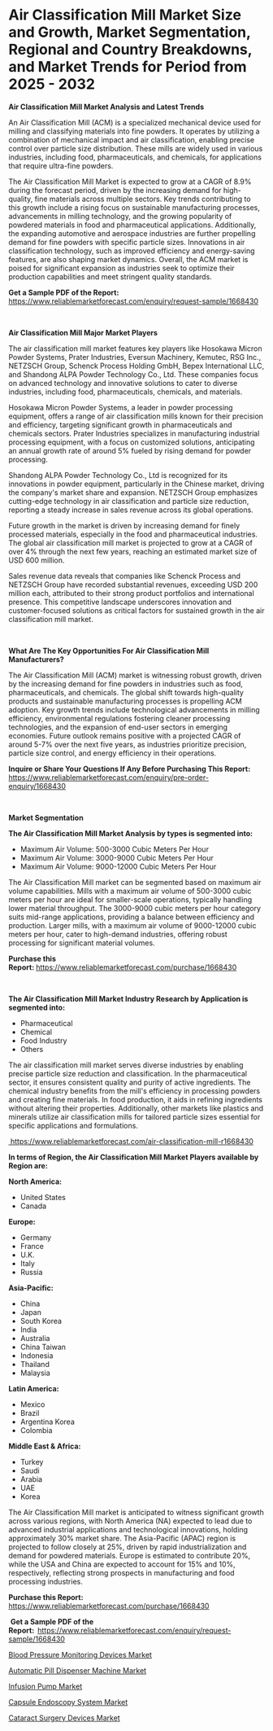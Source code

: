 <p><h1>Air Classification Mill Market Size and Growth, Market Segmentation, Regional and Country Breakdowns, and Market Trends for Period from 2025 -  2032</h1></p><p><strong>Air Classification Mill Market Analysis and Latest Trends</strong></p>
<p><p>An Air Classification Mill (ACM) is a specialized mechanical device used for milling and classifying materials into fine powders. It operates by utilizing a combination of mechanical impact and air classification, enabling precise control over particle size distribution. These mills are widely used in various industries, including food, pharmaceuticals, and chemicals, for applications that require ultra-fine powders.</p><p>The Air Classification Mill Market is expected to grow at a CAGR of 8.9% during the forecast period, driven by the increasing demand for high-quality, fine materials across multiple sectors. Key trends contributing to this growth include a rising focus on sustainable manufacturing processes, advancements in milling technology, and the growing popularity of powdered materials in food and pharmaceutical applications. Additionally, the expanding automotive and aerospace industries are further propelling demand for fine powders with specific particle sizes. Innovations in air classification technology, such as improved efficiency and energy-saving features, are also shaping market dynamics. Overall, the ACM market is poised for significant expansion as industries seek to optimize their production capabilities and meet stringent quality standards.</p></p>
<p><strong>Get a Sample PDF of the Report:&nbsp;</strong> <a href="https://www.reliablemarketforecast.com/enquiry/request-sample/1668430?utm_campaign=3572&utm_medium=2&utm_source=Github&utm_content=ia&utm_term=10042025&utm_id=air-classification-mill">https://www.reliablemarketforecast.com/enquiry/request-sample/1668430</a></p>
<p>&nbsp;</p>
<p><strong>Air Classification Mill Major Market Players</strong></p>
<p><p>The air classification mill market features key players like Hosokawa Micron Powder Systems, Prater Industries, Eversun Machinery, Kemutec, RSG Inc., NETZSCH Group, Schenck Process Holding GmbH, Bepex International LLC, and Shandong ALPA Powder Technology Co., Ltd. These companies focus on advanced technology and innovative solutions to cater to diverse industries, including food, pharmaceuticals, chemicals, and materials.</p><p>Hosokawa Micron Powder Systems, a leader in powder processing equipment, offers a range of air classification mills known for their precision and efficiency, targeting significant growth in pharmaceuticals and chemicals sectors. Prater Industries specializes in manufacturing industrial processing equipment, with a focus on customized solutions, anticipating an annual growth rate of around 5% fueled by rising demand for powder processing.</p><p>Shandong ALPA Powder Technology Co., Ltd is recognized for its innovations in powder equipment, particularly in the Chinese market, driving the company's market share and expansion. NETZSCH Group emphasizes cutting-edge technology in air classification and particle size reduction, reporting a steady increase in sales revenue across its global operations.</p><p>Future growth in the market is driven by increasing demand for finely processed materials, especially in the food and pharmaceutical industries. The global air classification mill market is projected to grow at a CAGR of over 4% through the next few years, reaching an estimated market size of USD 600 million.</p><p>Sales revenue data reveals that companies like Schenck Process and NETZSCH Group have recorded substantial revenues, exceeding USD 200 million each, attributed to their strong product portfolios and international presence. This competitive landscape underscores innovation and customer-focused solutions as critical factors for sustained growth in the air classification mill market.</p></p>
<p>&nbsp;</p>
<p><strong>What Are The Key Opportunities For Air Classification Mill Manufacturers?</strong></p>
<p><p>The Air Classification Mill (ACM) market is witnessing robust growth, driven by the increasing demand for fine powders in industries such as food, pharmaceuticals, and chemicals. The global shift towards high-quality products and sustainable manufacturing processes is propelling ACM adoption. Key growth trends include technological advancements in milling efficiency, environmental regulations fostering cleaner processing technologies, and the expansion of end-user sectors in emerging economies. Future outlook remains positive with a projected CAGR of around 5-7% over the next five years, as industries prioritize precision, particle size control, and energy efficiency in their operations.</p></p>
<p><strong>Inquire or Share Your Questions If Any Before Purchasing This Report:</strong> <a href="https://www.reliablemarketforecast.com/enquiry/pre-order-enquiry/1668430?utm_campaign=3572&utm_medium=2&utm_source=Github&utm_content=ia&utm_term=10042025&utm_id=air-classification-mill">https://www.reliablemarketforecast.com/enquiry/pre-order-enquiry/1668430</a></p>
<p>&nbsp;</p>
<p><strong>Market Segmentation</strong></p>
<p><strong>The Air Classification Mill Market Analysis by types is segmented into:</strong></p>
<p><ul><li>Maximum Air Volume: 500-3000 Cubic Meters Per Hour</li><li>Maximum Air Volume: 3000-9000 Cubic Meters Per Hour</li><li>Maximum Air Volume: 9000-12000 Cubic Meters Per Hour</li></ul></p>
<p><p>The Air Classification Mill market can be segmented based on maximum air volume capabilities. Mills with a maximum air volume of 500-3000 cubic meters per hour are ideal for smaller-scale operations, typically handling lower material throughput. The 3000-9000 cubic meters per hour category suits mid-range applications, providing a balance between efficiency and production. Larger mills, with a maximum air volume of 9000-12000 cubic meters per hour, cater to high-demand industries, offering robust processing for significant material volumes.</p></p>
<p><strong>Purchase this Report:&nbsp;</strong><a href="https://www.reliablemarketforecast.com/purchase/1668430?utm_campaign=3572&utm_medium=2&utm_source=Github&utm_content=ia&utm_term=10042025&utm_id=air-classification-mill">https://www.reliablemarketforecast.com/purchase/1668430</a></p>
<p>&nbsp;</p>
<p><strong>The Air Classification Mill Market Industry Research by Application is segmented into:</strong></p>
<p><ul><li>Pharmaceutical</li><li>Chemical</li><li>Food Industry</li><li>Others</li></ul></p>
<p><p>The air classification mill market serves diverse industries by enabling precise particle size reduction and classification. In the pharmaceutical sector, it ensures consistent quality and purity of active ingredients. The chemical industry benefits from the mill's efficiency in processing powders and creating fine materials. In food production, it aids in refining ingredients without altering their properties. Additionally, other markets like plastics and minerals utilize air classification mills for tailored particle sizes essential for specific applications and formulations.</p></p>
<p><a href="https://www.reliablemarketforecast.com/air-classification-mill-r1668430?utm_campaign=3572&utm_medium=2&utm_source=Github&utm_content=ia&utm_term=10042025&utm_id=air-classification-mill">&nbsp;https://www.reliablemarketforecast.com/air-classification-mill-r1668430</a></p>
<p><strong>In terms of Region, the Air Classification Mill Market Players available by Region are:</strong></p>
<p>
    <p> <strong> North America: </strong>
        <ul>
            <li>United States</li>
            <li>Canada</li>
        </ul>
        </p> 
    <p> <strong> Europe: </strong>
        <ul>
            <li>Germany</li>
            <li>France</li>
            <li>U.K.</li>
            <li>Italy</li>
            <li>Russia</li>
        </ul>
        </p> 
    <p> <strong> Asia-Pacific: </strong>
        <ul>
            <li>China</li>
            <li>Japan</li>
            <li>South Korea</li>
            <li>India</li>
            <li>Australia</li>
            <li>China Taiwan</li>
            <li>Indonesia</li>
            <li>Thailand</li>
            <li>Malaysia</li>
        </ul>
        </p> 
    <p> <strong> Latin America: </strong>
        <ul>
            <li>Mexico</li>
            <li>Brazil</li>
            <li>Argentina Korea</li>
            <li>Colombia</li>
        </ul>
        </p> 
    <p> <strong> Middle East & Africa: </strong>
        <ul>
            <li>Turkey</li>
            <li>Saudi</li>
            <li>Arabia</li>
            <li>UAE</li>
            <li>Korea</li>
        </ul>
    </p>
    </p>
<p><p>The Air Classification Mill market is anticipated to witness significant growth across various regions, with North America (NA) expected to lead due to advanced industrial applications and technological innovations, holding approximately 30% market share. The Asia-Pacific (APAC) region is projected to follow closely at 25%, driven by rapid industrialization and demand for powdered materials. Europe is estimated to contribute 20%, while the USA and China are expected to account for 15% and 10%, respectively, reflecting strong prospects in manufacturing and food processing industries.</p></p>
<p><strong>Purchase this Report: </strong><a href="https://www.reliablemarketforecast.com/purchase/1668430?utm_campaign=3572&utm_medium=2&utm_source=Github&utm_content=ia&utm_term=10042025&utm_id=air-classification-mill">https://www.reliablemarketforecast.com/purchase/1668430</a></p>
<p>&nbsp;<strong>Get a Sample PDF of the Report:&nbsp;&nbsp;</strong><a href="https://www.reliablemarketforecast.com/enquiry/request-sample/1668430?utm_campaign=3572&utm_medium=2&utm_source=Github&utm_content=ia&utm_term=10042025&utm_id=air-classification-mill">https://www.reliablemarketforecast.com/enquiry/request-sample/1668430</a></p>
<p><strong></strong></p>
<p><p><a href="https://www.linkedin.com/pulse/study-global-blood-pressure-monitoring-devices-market-emphasis-pwpzf?utm_campaign=3572&utm_medium=2&utm_source=Github&utm_content=ia&utm_term=10042025&utm_id=air-classification-mill">Blood Pressure Monitoring Devices Market</a></p><p><a href="https://www.linkedin.com/pulse/automatic-pill-dispenser-machine-market-taking-off-growth-factors-hxqpf?utm_campaign=3572&utm_medium=2&utm_source=Github&utm_content=ia&utm_term=10042025&utm_id=air-classification-mill">Automatic Pill Dispenser Machine Market</a></p><p><a href="https://www.linkedin.com/pulse/infusion-pump-market-research-report-exploring-size-0glxf?utm_campaign=3572&utm_medium=2&utm_source=Github&utm_content=ia&utm_term=10042025&utm_id=air-classification-mill">Infusion Pump Market</a></p><p><a href="https://www.linkedin.com/pulse/forecasting-future-in-depth-analysis-capsule-endoscopy-system-rb3cf?utm_campaign=3572&utm_medium=2&utm_source=Github&utm_content=ia&utm_term=10042025&utm_id=air-classification-mill">Capsule Endoscopy System Market</a></p><p><a href="https://www.linkedin.com/pulse/in-depth-analysis-cataract-surgery-devices-market-projected-u7gaf?utm_campaign=3572&utm_medium=2&utm_source=Github&utm_content=ia&utm_term=10042025&utm_id=air-classification-mill">Cataract Surgery Devices Market</a></p></p>
